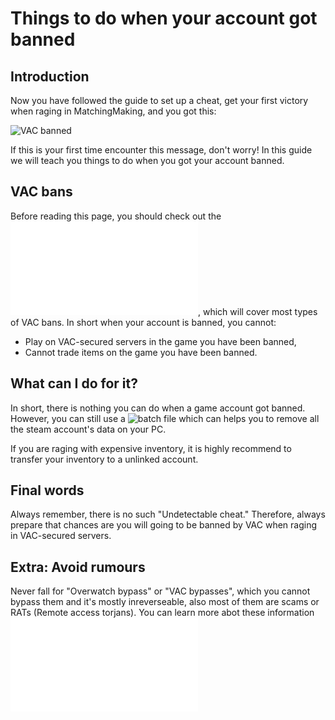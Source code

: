 # Things to do when your account got banned

## Introduction

Now you have followed the guide to set up a cheat, get your first victory when raging in MatchingMaking, and you got this:

![VAC banned](https://i.imgur.com/399ev4i.jpg)

If this is your first time encounter this message, don't worry! In this guide we will teach you things to do when you got your account banned.

## VAC bans

Before reading this page, you should check out the ![types of game bans at here](../.gitbook/assets/game-bans.md), which will cover most types of VAC bans. In short when your account is banned, you cannot:

* Play on VAC-secured servers in the game you have been banned,
* Cannot trade items on the game you have been banned.

## What can I do for it?

In short, there is nothing you can do when a game account got banned. However, you can still use a ![batch file](https://pastebin.com/KBCAf2Xt) which can helps you to remove all the steam account's data on your PC.

If you are raging with expensive inventory, it is highly recommend to transfer your inventory to a unlinked account.

## Final words

Always remember, there is no such "Undetectable cheat." Therefore, always prepare that chances are you will going to be banned by VAC when raging in VAC-secured servers.

## Extra: Avoid rumours

Never fall for "Overwatch bypass" or "VAC bypasses", which you cannot bypass them and it's mostly inreverseable, also most of them are scams or RATs \(Remote access torjans\). You can learn more abot these information ![at here.](../.gitbook/assets/scams.md)

